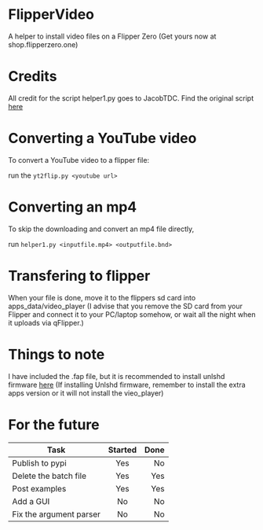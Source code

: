 # FlipperVideo
A helper to install video files on a Flipper Zero (Get yours now at shop.flipperzero.one)

# Credits

All credit for the script helper1.py goes to JacobTDC. Find the original script [here](https://gist.github.com/JacobTDC/524322a78bb0ba5008604d905ccd4270)

# Converting a YouTube video

To convert a YouTube video to a flipper file:

run the `yt2flip.py <youtube url>`

# Converting an mp4

To skip the downloading and convert an mp4 file directly, 

run `helper1.py <inputfile.mp4> <outputfile.bnd>`

# Transfering to flipper

When your file is done, move it to the flippers sd card into apps_data/video_player (I advise that you remove the SD card from your Flipper and connect it to your PC/laptop somehow, or wait all the night when it uploads via qFlipper.)

# Things to note

I have included the .fap file, but it is recommended to install unlshd firmware [here](https://github.com/DarkFlippers/unleashed-firmware) (If installing Unlshd firmware, remember to install the extra apps version or it will not install the vieo_player)

# For the future

| Task                    | Started | Done |
|-------------------------|:-------:|-----:|
| Publish to pypi         |   Yes   |   No |
| Delete the batch file   |   Yes   |  Yes |
| Post examples           |   Yes   |  Yes |
| Add a GUI               |   No    |   No |
| Fix the argument parser |   No    |   No |
